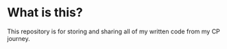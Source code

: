 # What is this?

This repository is for storing and sharing all of my written code from my CP journey.